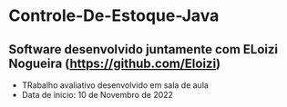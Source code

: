 # Controle-De-Estoque-Java
## Software desenvolvido juntamente com ELoizi Nogueira (https://github.com/Eloizi)
 - TRabalho avaliativo desenvolvido em sala de aula
 - Data de inicio: 10 de Novembro de 2022

 
               